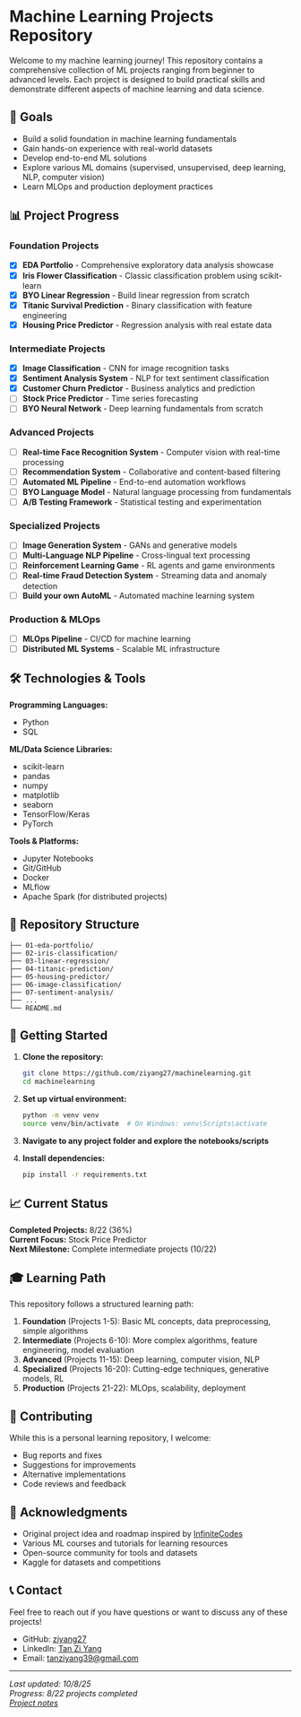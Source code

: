 # Machine Learning Projects Repository

Welcome to my machine learning journey! This repository contains a comprehensive collection of ML projects ranging from beginner to advanced levels. Each project is designed to build practical skills and demonstrate different aspects of machine learning and data science.

## 🎯 Goals

- Build a solid foundation in machine learning fundamentals
- Gain hands-on experience with real-world datasets
- Develop end-to-end ML solutions
- Explore various ML domains (supervised, unsupervised, deep learning, NLP, computer vision)
- Learn MLOps and production deployment practices

## 📊 Project Progress

### Foundation Projects
- [x] **EDA Portfolio** - Comprehensive exploratory data analysis showcase
- [x] **Iris Flower Classification** - Classic classification problem using scikit-learn
- [x] **BYO Linear Regression** - Build linear regression from scratch
- [x] **Titanic Survival Prediction** - Binary classification with feature engineering
- [x] **Housing Price Predictor** - Regression analysis with real estate data

### Intermediate Projects
- [x] **Image Classification** - CNN for image recognition tasks
- [x] **Sentiment Analysis System** - NLP for text sentiment classification
- [x] **Customer Churn Predictor** - Business analytics and prediction
- [ ] **Stock Price Predictor** - Time series forecasting
- [ ] **BYO Neural Network** - Deep learning fundamentals from scratch

### Advanced Projects
- [ ] **Real-time Face Recognition System** - Computer vision with real-time processing
- [ ] **Recommendation System** - Collaborative and content-based filtering
- [ ] **Automated ML Pipeline** - End-to-end automation workflows
- [ ] **BYO Language Model** - Natural language processing from fundamentals
- [ ] **A/B Testing Framework** - Statistical testing and experimentation

### Specialized Projects
- [ ] **Image Generation System** - GANs and generative models
- [ ] **Multi-Language NLP Pipeline** - Cross-lingual text processing
- [ ] **Reinforcement Learning Game** - RL agents and game environments
- [ ] **Real-time Fraud Detection System** - Streaming data and anomaly detection
- [ ] **Build your own AutoML** - Automated machine learning system

### Production & MLOps
- [ ] **MLOps Pipeline** - CI/CD for machine learning
- [ ] **Distributed ML Systems** - Scalable ML infrastructure

## 🛠️ Technologies & Tools

**Programming Languages:**
- Python
- SQL

**ML/Data Science Libraries:**
- scikit-learn
- pandas
- numpy
- matplotlib
- seaborn
- TensorFlow/Keras
- PyTorch

**Tools & Platforms:**
- Jupyter Notebooks
- Git/GitHub
- Docker
- MLflow
- Apache Spark (for distributed projects)

## 📁 Repository Structure

```
├── 01-eda-portfolio/
├── 02-iris-classification/
├── 03-linear-regression/
├── 04-titanic-prediction/
├── 05-housing-predictor/
├── 06-image-classification/
├── 07-sentiment-analysis/
├── ...
└── README.md
```

## 🚀 Getting Started

1. **Clone the repository:**
   ```bash
   git clone https://github.com/ziyang27/machinelearning.git
   cd machinelearning
   ```

2. **Set up virtual environment:**
   ```bash
   python -m venv venv
   source venv/bin/activate  # On Windows: venv\Scripts\activate
   ```
   
3. **Navigate to any project folder and explore the notebooks/scripts**

4. **Install dependencies:**
   ```bash
   pip install -r requirements.txt
   ```
   
## 📈 Current Status

**Completed Projects:** 8/22 (36%) <br>
**Current Focus:** Stock Price Predictor <br>
**Next Milestone:** Complete intermediate projects (10/22)

## 🎓 Learning Path

This repository follows a structured learning path:

1. **Foundation** (Projects 1-5): Basic ML concepts, data preprocessing, simple algorithms
2. **Intermediate** (Projects 6-10): More complex algorithms, feature engineering, model evaluation
3. **Advanced** (Projects 11-15): Deep learning, computer vision, NLP
4. **Specialized** (Projects 16-20): Cutting-edge techniques, generative models, RL
5. **Production** (Projects 21-22): MLOps, scalability, deployment

## 🤝 Contributing

While this is a personal learning repository, I welcome:
- Bug reports and fixes
- Suggestions for improvements
- Alternative implementations
- Code reviews and feedback

## 🙏 Acknowledgments

- Original project idea and roadmap inspired by [InfiniteCodes](https://www.youtube.com/watch?v=QlbyGPVaRSE&ab_channel=InfiniteCodes)
- Various ML courses and tutorials for learning resources
- Open-source community for tools and datasets
- Kaggle for datasets and competitions

## 📞 Contact

Feel free to reach out if you have questions or want to discuss any of these projects!

- GitHub: [ziyang27](https://github.com/ziyang27)
- LinkedIn: [Tan Zi Yang](https://www.linkedin.com/in/tan-zi-yang-479b02237/)
- Email: tanziyang39@gmail.com

---

*Last updated: 10/8/25* <br>
*Progress: 8/22 projects completed* <br>
*[Project notes](https://docs.google.com/document/d/1Ju_JSr2Xr0lwX_4hcTA-yS9N9hpwfwnuYAM6Ky0mLL8/edit?usp=sharing)*
